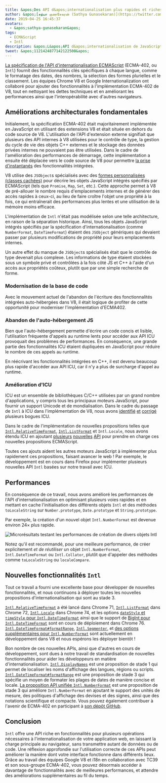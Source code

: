 ```yaml
---
title: &apos;Des API d&apos;internationalisation plus rapides et riches en fonctionnalités&apos;
author: &apos;[சத்யா குணசேகரன் (Sathya Gunasekaran)](https://twitter.com/_gsathya)&apos;
date: 2019-04-25 16:45:37
avatars:
  - &apos;sathya-gunasekaran&apos;
tags:
  - ECMAScript
  - Intl
description: &apos;L&apos;API d&apos;internationalisation de JavaScript se développe, et son implémentation dans V8 devient plus rapide !&apos;
tweet: &apos;1121424877142122500&apos;
---
```

[La spécification de l&apos;API d&apos;internationalisation ECMAScript](https://tc39.es/ecma402/) (ECMA-402, ou `Intl`) fournit des fonctionnalités clés spécifiques à chaque langue, comme le formatage des dates, des nombres, la sélection des formes plurielles et le classement. Les équipes Chrome V8 et Google Internationalization ont collaboré pour ajouter des fonctionnalités à l&apos;implémentation ECMA-402 de V8, tout en nettoyant les dettes techniques et en améliorant les performances ainsi que l&apos;interopérabilité avec d&apos;autres navigateurs.

<!--truncate-->
## Améliorations architecturales fondamentales

Initialement, la spécification ECMA-402 était majoritairement implémentée en JavaScript en utilisant des extensions V8 et était située en dehors du code source de V8. L&apos;utilisation de l&apos;API d&apos;extension externe signifiait que plusieurs des API internes à V8 utilisées pour le contrôle de type, la gestion du cycle de vie des objets C++ externes et le stockage des données privées internes ne pouvaient pas être utilisées. Dans le cadre de l&apos;amélioration des performances de démarrage, cette implémentation a ensuite été déplacée vers le code source de V8 pour permettre [la prise d&apos;instantanés](/blog/custom-startup-snapshots) des fonctionnalités intégrées.

V8 utilise des `JSObject`s spécialisés avec des [formes personnalisées (classes cachées)](https://mathiasbynens.be/notes/shapes-ics) pour décrire les objets JavaScript intégrés spécifiés par ECMAScript (tels que `Promise`, `Map`, `Set`, etc.). Cette approche permet à V8 de pré-allouer le nombre requis d&apos;emplacements internes et de générer des accès rapides à ceux-ci, au lieu de faire croître l&apos;objet une propriété à la fois, ce qui entraînerait des performances plus lentes et une utilisation de la mémoire moins efficace.

L&apos;implémentation de `Intl` n&apos;était pas modélisée selon une telle architecture, en raison de la séparation historique. Ainsi, tous les objets JavaScript intégrés spécifiés par la spécification d&apos;internationalisation (comme `NumberFormat`, `DateTimeFormat`) étaient des `JSObject` génériques qui devaient passer par plusieurs modifications de propriété pour leurs emplacements internes.

Un autre effet du manque de `JSObject`s spécialisés était que le contrôle de type devenait plus complexe. Les informations de type étaient stockées sous un symbole privé et contrôlées à la fois côté JS et C++ à l&apos;aide d&apos;un accès aux propriétés coûteux, plutôt que par une simple recherche de forme.

### Modernisation de la base de code

Avec le mouvement actuel de l&apos;abandon de l&apos;écriture des fonctionnalités intégrées auto-hébergées dans V8, il était logique de profiter de cette opportunité pour moderniser l&apos;implémentation d&apos;ECMA402.

### Abandon de l&apos;auto-hébergement JS

Bien que l&apos;auto-hébergement permette d&apos;écrire un code concis et lisible, l&apos;utilisation fréquente d&apos;appels au runtime lents pour accéder aux API ICU provoquait des problèmes de performances. En conséquence, une grande partie des fonctionnalités ICU étaient dupliquées en JavaScript pour réduire le nombre de ces appels au runtime.

En réécrivant les fonctionnalités intégrées en C++, il est devenu beaucoup plus rapide d&apos;accéder aux API ICU, car il n&apos;y a plus de surcharge d&apos;appel au runtime.

### Amélioration d&apos;ICU

ICU est un ensemble de bibliothèques C/C++ utilisées par un grand nombre d&apos;applications, y compris tous les principaux moteurs JavaScript, pour fournir un support Unicode et de mondialisation. Dans le cadre du passage de `Intl` à ICU dans l&apos;implémentation de V8, nous avons [identifié](https://unicode-org.atlassian.net/browse/ICU-20140) [et](https://unicode-org.atlassian.net/browse/ICU-9562) [corrigé](https://unicode-org.atlassian.net/browse/ICU-20098) plusieurs bogues ICU.

Dans le cadre de l&apos;implémentation de nouvelles propositions telles que [`Intl.RelativeTimeFormat`](/features/intl-relativetimeformat), [`Intl.ListFormat`](/features/intl-listformat) et `Intl.Locale`, nous avons étendu ICU en ajoutant [plusieurs](https://unicode-org.atlassian.net/browse/ICU-13256) [nouvelles](https://unicode-org.atlassian.net/browse/ICU-20121) [API](https://unicode-org.atlassian.net/browse/ICU-20342) pour prendre en charge ces nouvelles propositions ECMAScript.

Toutes ces ajouts aident les autres moteurs JavaScript à implémenter plus rapidement ces propositions, faisant avancer le web ! Par exemple, le développement est en cours dans Firefox pour implémenter plusieurs nouvelles API `Intl` basées sur notre travail avec ICU.

## Performances

En conséquence de ce travail, nous avons amélioré les performances de l&apos;API d&apos;internationalisation en optimisant plusieurs voies rapides et en mettant en cache l&apos;initialisation des différents objets `Intl` et des méthodes `toLocaleString` sur `Number.prototype`, `Date.prototype` et `String.prototype`.

Par exemple, la création d&apos;un nouvel objet `Intl.NumberFormat` est devenue environ 24× plus rapide.

![[Microrésultats](https://cs.chromium.org/chromium/src/v8/test/js-perf-test/Intl/constructor.js) testant les performances de création de divers objets `Intl`](/_img/intl/performance.svg)

Notez qu'il est recommandé, pour une meilleure performance, de créer explicitement *et de réutiliser* un objet `Intl.NumberFormat`, `Intl.DateTimeFormat` ou `Intl.Collator`, plutôt que d'appeler des méthodes comme `toLocaleString` ou `localeCompare`.

## Nouvelles fonctionnalités `Intl`

Tout ce travail a fourni une excellente base pour développer de nouvelles fonctionnalités, et nous continuons à déployer toutes les nouvelles propositions d'internationalisation qui sont au stade 3.

[`Intl.RelativeTimeFormat`](/features/intl-relativetimeformat) a été lancé dans Chrome 71, [`Intl.ListFormat`](/features/intl-listformat) dans Chrome 72, [`Intl.Locale`](https://developer.mozilla.org/en-US/docs/Web/JavaScript/Reference/Global_Objects/Locale) dans Chrome 74, et les options [`dateStyle` et `timeStyle` pour `Intl.DateTimeFormat`](https://github.com/tc39/proposal-intl-datetime-style) ainsi que le support de [BigInt pour `Intl.DateTimeFormat`](https://github.com/tc39/ecma402/pull/236) sont en cours de déploiement dans Chrome 76. [`Intl.DateTimeFormat#formatRange`](https://github.com/tc39/proposal-intl-DateTimeFormat-formatRange), [`Intl.Segmenter`](https://github.com/tc39/proposal-intl-segmenter/), et [des options supplémentaires pour `Intl.NumberFormat`](https://github.com/tc39/proposal-unified-intl-numberformat/) sont actuellement en développement dans V8 et nous espérons les déployer bientôt !

Bon nombre de ces nouvelles APIs, ainsi que d'autres en cours de développement, sont dues à notre travail de standardisation de nouvelles fonctionnalités pour aider les développeurs en matière d'internationalisation. [`Intl.DisplayNames`](https://github.com/tc39/proposal-intl-displaynames) est une proposition de stade 1 qui permet de localiser les noms d'affichage des langues, régions ou scripts. [`Intl.DateTimeFormat#formatRange`](https://github.com/fabalbon/proposal-intl-DateTimeFormat-formatRange) est une proposition de stade 3 qui spécifie un moyen de formater les plages de dates de manière concise et locale. [La proposition API unifiée `Intl.NumberFormat`](https://github.com/tc39/proposal-unified-intl-numberformat) est une proposition de stade 3 qui améliore `Intl.NumberFormat` en ajoutant le support des unités de mesure, des politiques d'affichage des devises et des signes, ainsi que des notations scientifique et compacte. Vous pouvez également contribuer à l'avenir de ECMA-402 en participant à [son dépôt GitHub](https://github.com/tc39/ecma402).

## Conclusion

`Intl` offre une API riche en fonctionnalités pour plusieurs opérations nécessaires à l'internationalisation de votre application web, en laissant la charge principale au navigateur, sans transmettre autant de données ou de code. Une réflexion approfondie sur l'utilisation correcte de ces APIs peut améliorer la manière dont votre interface fonctionne dans différents lieux. Grâce au travail des équipes Google V8 et i18n en collaboration avec TC39 et son sous-groupe ECMA-402, vous pouvez désormais accéder à davantage de fonctionnalités avec de meilleures performances, et attendre des améliorations supplémentaires au fil du temps.
